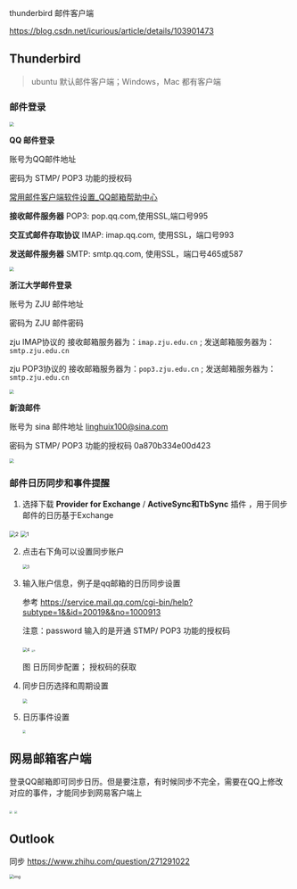 thunderbird 邮件客户端

https://blog.csdn.net/icurious/article/details/103901473



## Thunderbird

> ubuntu 默认邮件客户端；Windows，Mac 都有客户端

### 邮件登录

<img src="%E9%82%AE%E4%BB%B6%E6%97%A5%E5%8E%86%E5%90%8C%E6%AD%A5%E8%AE%BE%E7%BD%AE.assets/image-20220302170249431.png" style="zoom:50%;" /> 



**QQ 邮件登录** 

账号为QQ邮件地址

密码为 STMP/ POP3 功能的授权码

[常用邮件客户端软件设置_QQ邮箱帮助中心](https://service.mail.qq.com/cgi-bin/help?subtype=1&&id=28&&no=371) 

**接收邮件服务器** POP3: pop.qq.com,使用SSL,端口号995 

**交互式邮件存取协议** IMAP: imap.qq.com, 使用SSL，端口号993

**发送邮件服务器** SMTP: smtp.qq.com, 使用SSL，端口号465或587

<img src="%E9%82%AE%E4%BB%B6%E6%97%A5%E5%8E%86%E5%90%8C%E6%AD%A5%E8%AE%BE%E7%BD%AE.assets/image-20220302185745038.png" style="zoom: 50%;" />   





**浙江大学邮件登录**

账号为 ZJU 邮件地址

密码为 ZJU 邮件密码

zju  IMAP协议的 接收邮箱服务器为：`imap.zju.edu.cn`  ; 发送邮箱服务器为：`smtp.zju.edu.cn` 

zju  POP3协议的 接收邮箱服务器为：`pop3.zju.edu.cn` ; 发送邮箱服务器为：`smtp.zju.edu.cn` 

<img src="%E9%82%AE%E4%BB%B6%E6%97%A5%E5%8E%86%E5%90%8C%E6%AD%A5%E8%AE%BE%E7%BD%AE.assets/image-20220303213636815.png" style="zoom: 50%;" />  





**新浪邮件** 

账号为 sina 邮件地址   linghuix100@sina.com

密码为 STMP/ POP3 功能的授权码   0a870b334e00d423



<img src="%E9%82%AE%E4%BB%B6%E6%97%A5%E5%8E%86%E5%90%8C%E6%AD%A5%E8%AE%BE%E7%BD%AE.assets/image-20220302171325771.png" style="zoom:50%;" />  





### 邮件日历同步和事件提醒

1. 选择下载 **Provider for Exchange** / **ActiveSync和TbSync** 插件 ，用于同步邮件的日历基于Exchange

<img src="邮件日历同步设置.assets/2.png" alt="2" style="zoom:67%;" /> <img src="邮件日历同步设置.assets/1.png" alt="1" style="zoom:67%;" />



2. 点击右下角可以设置同步账户

   <img src="邮件日历同步设置.assets/3.png" alt="3" style="zoom: 50%;" /> 

    

3. 输入账户信息，例子是qq邮箱的日历同步设置

   参考 https://service.mail.qq.com/cgi-bin/help?subtype=1&&id=20019&&no=1000913

   注意：password 输入的是开通 STMP/ POP3 功能的授权码

   <img src="邮件日历同步设置.assets/4.png" alt="4" style="zoom: 50%;" />     <img src="邮件日历同步设置.assets/5.png" alt="5" style="zoom: 25%;" />

   图 日历同步配置； 授权码的获取

4. 同步日历选择和周期设置

   <img src="%E9%82%AE%E4%BB%B6%E6%97%A5%E5%8E%86%E5%90%8C%E6%AD%A5%E8%AE%BE%E7%BD%AE.assets/image-20220302165957116.png" style="zoom: 50%;" />  

5. 日历事件设置

   <img src="%E9%82%AE%E4%BB%B6%E6%97%A5%E5%8E%86%E5%90%8C%E6%AD%A5%E8%AE%BE%E7%BD%AE.assets/image-20220302170109238.png" style="zoom: 33%;" /> 



## 网易邮箱客户端



登录QQ邮箱即可同步日历。但是要注意，有时候同步不完全，需要在QQ上修改对应的事件，才能同步到网易客户端上



<img src="%E9%82%AE%E4%BB%B6%E6%97%A5%E5%8E%86%E5%90%8C%E6%AD%A5%E8%AE%BE%E7%BD%AE.assets/image-20221024114116055.png" style="zoom: 33%;" /> 

<img src="%E9%82%AE%E4%BB%B6%E6%97%A5%E5%8E%86%E5%90%8C%E6%AD%A5%E8%AE%BE%E7%BD%AE.assets/image-20221024125133412.png" style="zoom: 33%;" /> 



## Outlook 

同步 https://www.zhihu.com/question/271291022



<img src="%E9%82%AE%E4%BB%B6%E6%97%A5%E5%8E%86%E5%90%8C%E6%AD%A5%E8%AE%BE%E7%BD%AE.assets/v2-233a69106aef3296461735497458ac88_1440w.webp" alt="img" style="zoom:50%;" /> 